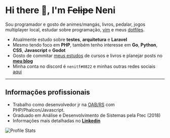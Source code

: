 # Hi there 👋, I'm ~~Felipe~~ Neni

Sou programador e gosto de animes/mangás, livros, pedalar, jogos multiplayer local, estudar sobre programação, [vim](https://www.vim.org/) e meus [dotfiles](http://github.com/nenitf/dotfiles).

- Atualmente estudo sobre **testes**, **arquitetura** e **Laravel**
- Mesmo tendo foco em **PHP**, também tenho interesse em **Go**, **Python**, **CSS**, **Javascript** e **Godot**
- Gosto de commitar [meus estudos](https://gitlab.com/?name=ead_&sort=created_desc) de cursos e livros e planejar posts no [**meu blog**](http://wtf.neni.dev)
- Minha conta no discord é `nenitf#0822` e minhas outras redes sociais [aqui](http://neni.dev/hub)

---

## Informações profissionais

- Trabalho como desenvolvedor jr na [OAB/RS](https://www.oabrs.org.br/) com PHP/Phalcon/Javascript.
- Graduado em Análise e Desenvolvimento de Sistemas pela Ftec (2018)
- Informações mais detalhadas no [**Linkedin**](https://www.linkedin.com/in/nenitf/)

![Profile Stats](https://github-readme-stats.vercel.app/api?username=nenitf&show_icons=true)
